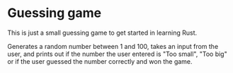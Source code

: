 # Guessing game

This is just a small guessing game to get started in learning Rust.

Generates a random number between 1 and 100, takes an input from the user, and prints out if the number the user entered is "Too small", "Too big" or if the user guessed the number correctly and won the game.
